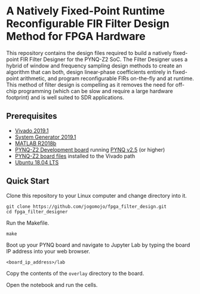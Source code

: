 # A Natively Fixed-Point Runtime Reconfigurable FIR Filter Design Method for FPGA Hardware

This repository contains the design files required to build a natively fixed-point FIR Filter Designer for the PYNQ-Z2 SoC. The Filter Designer uses a hybrid of window and frequency sampling design methods to create an algorithm that can both, design linear-phase coefficients entirely in fixed-point arithmetic, and program reconfigurable FIRs on-the-fly and at runtime. This method of filter design is compelling as it removes the need for off-chip programming (which can be slow and require a large hardware footprint) and is well suited to SDR applications.

## Prerequisites
- [Vivado 2019.1](https://www.xilinx.com/support/download/index.html/content/xilinx/en/downloadNav/vivado-design-tools/archive.html)
- [System Generator 2019.1](https://www.xilinx.com/support/download/index.html/content/xilinx/en/downloadNav/vivado-design-tools/archive.html)
- [MATLAB R2018b](mathworks.com/)
- [PYNQ-Z2 Development board](https://www.tul.com.tw/ProductsPYNQ-Z2.html) running [PYNQ v2.5](https://dpoauwgwqsy2x.cloudfront.net/Download/pynq_z2_v2.5.zip) (or higher)
- [PYNQ-Z2 board files](https://dpoauwgwqsy2x.cloudfront.net/Download/pynq-z2.zip) installed to the Vivado path
- [Ubuntu 18.04 LTS](https://releases.ubuntu.com/18.04/)

## Quick Start
Clone this repository to your Linux computer and change directory into it.
```
git clone https://github.com/jogomojo/fpga_filter_design.git
cd fpga_filter_designer
```
Run the Makefile.
```
make
```
Boot up your PYNQ board and navigate to Jupyter Lab by typing the board IP address into your web browser.
```
<board_ip_address>/lab
```
Copy the contents of the ```overlay``` directory to the board.

Open the notebook and run the cells.
